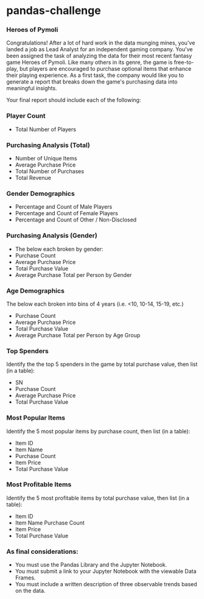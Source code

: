 # pandas-challenge

### Heroes of Pymoli
Congratulations! After a lot of hard work in the data munging mines, you've landed a job as Lead Analyst for an independent gaming company. You've been assigned the task of analyzing the data for their most recent fantasy game Heroes of Pymoli.
Like many others in its genre, the game is free-to-play, but players are encouraged to purchase optional items that enhance their playing experience. As a first task, the company would like you to generate a report that breaks down the game's purchasing data into meaningful insights.

Your final report should include each of the following:

### Player Count
- Total Number of Players

### Purchasing Analysis (Total)
- Number of Unique Items
- Average Purchase Price
- Total Number of Purchases
- Total Revenue

### Gender Demographics
- Percentage and Count of Male Players
- Percentage and Count of Female Players
- Percentage and Count of Other / Non-Disclosed

### Purchasing Analysis (Gender)
- The below each broken by gender:
- Purchase Count
- Average Purchase Price
- Total Purchase Value
- Average Purchase Total per Person by Gender

### Age Demographics
The below each broken into bins of 4 years (i.e. <10, 10-14, 15-19, etc.)
- Purchase Count
- Average Purchase Price
- Total Purchase Value
- Average Purchase Total per Person by Age Group

### Top Spenders
Identify the the top 5 spenders in the game by total purchase value, then list (in a table):
- SN
- Purchase Count
- Average Purchase Price
- Total Purchase Value

### Most Popular Items
Identify the 5 most popular items by purchase count, then list (in a table):
- Item ID
- Item Name
- Purchase Count
- Item Price
- Total Purchase Value

### Most Profitable Items
Identify the 5 most profitable items by total purchase value, then list (in a table):
- Item ID
- Item Name
Purchase Count
- Item Price
- Total Purchase Value

### As final considerations:
- You must use the Pandas Library and the Jupyter Notebook.
- You must submit a link to your Jupyter Notebook with the viewable Data Frames.
- You must include a written description of three observable trends based on the data.
